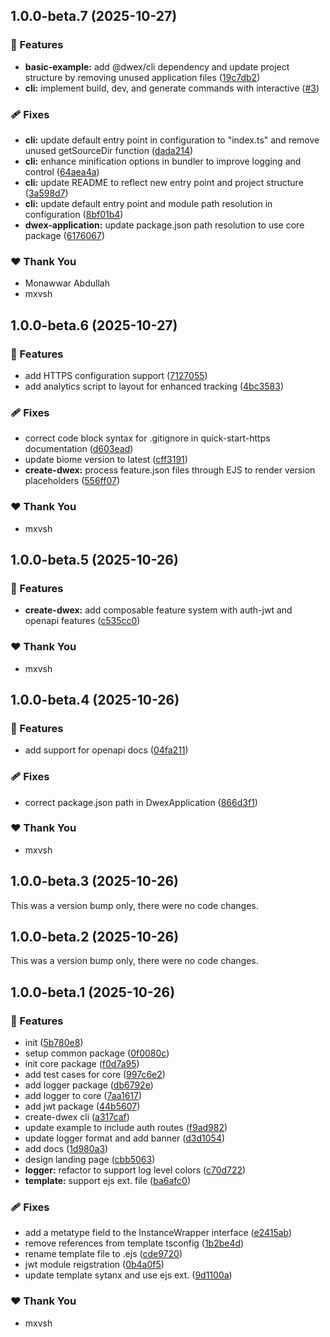 ## 1.0.0-beta.7 (2025-10-27)

### 🚀 Features

- **basic-example:** add @dwex/cli dependency and update project structure by removing unused application files ([19c7db2](https://github.com/dwexjs/dwex/commit/19c7db2))
- **cli:** implement build, dev, and generate commands with interactive ([#3](https://github.com/dwexjs/dwex/pull/3))

### 🩹 Fixes

- **cli:** update default entry point in configuration to "index.ts" and remove unused getSourceDir function ([dada214](https://github.com/dwexjs/dwex/commit/dada214))
- **cli:** enhance minification options in bundler to improve logging and control ([64aea4a](https://github.com/dwexjs/dwex/commit/64aea4a))
- **cli:** update README to reflect new entry point and project structure ([3a598d7](https://github.com/dwexjs/dwex/commit/3a598d7))
- **cli:** update default entry point and module path resolution in configuration ([8bf01b4](https://github.com/dwexjs/dwex/commit/8bf01b4))
- **dwex-application:** update package.json path resolution to use core package ([6176067](https://github.com/dwexjs/dwex/commit/6176067))

### ❤️ Thank You

- Monawwar Abdullah
- mxvsh

## 1.0.0-beta.6 (2025-10-27)

### 🚀 Features

- add HTTPS configuration support ([7127055](https://github.com/dwexjs/dwex/commit/7127055))
- add analytics script to layout for enhanced tracking ([4bc3583](https://github.com/dwexjs/dwex/commit/4bc3583))

### 🩹 Fixes

- correct code block syntax for .gitignore in quick-start-https documentation ([d603ead](https://github.com/dwexjs/dwex/commit/d603ead))
- update biome version to latest ([cff3191](https://github.com/dwexjs/dwex/commit/cff3191))
- **create-dwex:** process feature.json files through EJS to render version placeholders ([556ff07](https://github.com/dwexjs/dwex/commit/556ff07))

### ❤️ Thank You

- mxvsh

## 1.0.0-beta.5 (2025-10-26)

### 🚀 Features

- **create-dwex:** add composable feature system with auth-jwt and openapi features ([c535cc0](https://github.com/dwexjs/dwex/commit/c535cc0))

### ❤️ Thank You

- mxvsh

## 1.0.0-beta.4 (2025-10-26)

### 🚀 Features

- add support for openapi docs ([04fa211](https://github.com/dwexjs/dwex/commit/04fa211))

### 🩹 Fixes

- correct package.json path in DwexApplication ([866d3f1](https://github.com/dwexjs/dwex/commit/866d3f1))

### ❤️ Thank You

- mxvsh

## 1.0.0-beta.3 (2025-10-26)

This was a version bump only, there were no code changes.

## 1.0.0-beta.2 (2025-10-26)

This was a version bump only, there were no code changes.

## 1.0.0-beta.1 (2025-10-26)

### 🚀 Features

- init ([5b780e8](https://github.com/dwexjs/dwex/commit/5b780e8))
- setup common package ([0f0080c](https://github.com/dwexjs/dwex/commit/0f0080c))
- init core package ([f0d7a95](https://github.com/dwexjs/dwex/commit/f0d7a95))
- add test cases for core ([997c6e2](https://github.com/dwexjs/dwex/commit/997c6e2))
- add logger package ([db6792e](https://github.com/dwexjs/dwex/commit/db6792e))
- add logger to core ([7aa1617](https://github.com/dwexjs/dwex/commit/7aa1617))
- add jwt package ([44b5607](https://github.com/dwexjs/dwex/commit/44b5607))
- create-dwex cli ([a317caf](https://github.com/dwexjs/dwex/commit/a317caf))
- update example to include auth routes ([f9ad982](https://github.com/dwexjs/dwex/commit/f9ad982))
- update logger format and add banner ([d3d1054](https://github.com/dwexjs/dwex/commit/d3d1054))
- add docs ([1d980a3](https://github.com/dwexjs/dwex/commit/1d980a3))
- design landing page ([cbb5063](https://github.com/dwexjs/dwex/commit/cbb5063))
- **logger:** refactor to support log level colors ([c70d722](https://github.com/dwexjs/dwex/commit/c70d722))
- **template:** support ejs ext. file ([ba6afc0](https://github.com/dwexjs/dwex/commit/ba6afc0))

### 🩹 Fixes

- add a metatype field to the InstanceWrapper interface ([e2415ab](https://github.com/dwexjs/dwex/commit/e2415ab))
- remove references from template tsconfig ([1b2be4d](https://github.com/dwexjs/dwex/commit/1b2be4d))
- rename template file to .ejs ([cde9720](https://github.com/dwexjs/dwex/commit/cde9720))
- jwt module reigstration ([0b4a0f5](https://github.com/dwexjs/dwex/commit/0b4a0f5))
- update template sytanx and use ejs ext. ([9d1100a](https://github.com/dwexjs/dwex/commit/9d1100a))

### ❤️ Thank You

- mxvsh